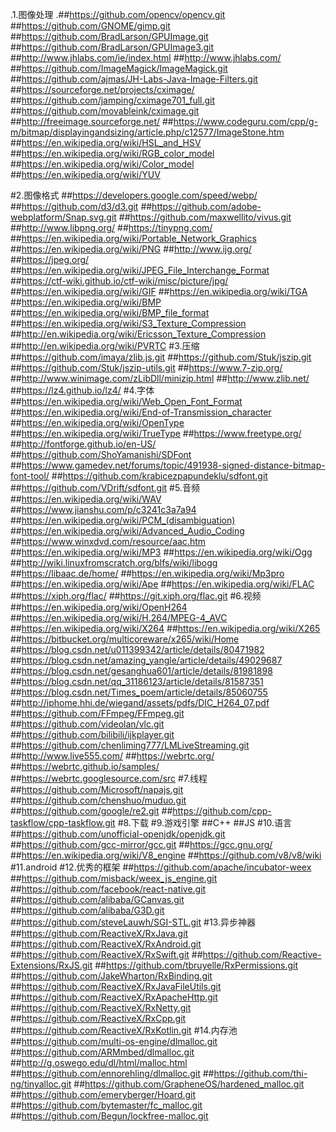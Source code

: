 .1.图像处理
.##https://github.com/opencv/opencv.git
	##https://github.com/GNOME/gimp.git
	##https://github.com/BradLarson/GPUImage.git
	##https://github.com/BradLarson/GPUImage3.git
	##http://www.jhlabs.com/ie/index.html
	##http://www.jhlabs.com/
	##https://github.com/ImageMagick/ImageMagick.git
	##https://github.com/ajmas/JH-Labs-Java-Image-Filters.git
	##https://sourceforge.net/projects/cximage/
	##https://github.com/jamping/cximage701_full.git
	##https://github.com/movableink/cximage.git
	##http://freeimage.sourceforge.net/
	##https://www.codeguru.com/cpp/g-m/bitmap/displayingandsizing/article.php/c12577/ImageStone.htm
	##https://en.wikipedia.org/wiki/HSL_and_HSV
	##https://en.wikipedia.org/wiki/RGB_color_model
	##https://en.wikipedia.org/wiki/Color_model
	##https://en.wikipedia.org/wiki/YUV

#2.图像格式
	##https://developers.google.com/speed/webp/
	##https://github.com/d3/d3.git
	##https://github.com/adobe-webplatform/Snap.svg.git
	##https://github.com/maxwellito/vivus.git
	##http://www.libpng.org/
	##https://tinypng.com/
	##https://en.wikipedia.org/wiki/Portable_Network_Graphics
	##https://en.wikipedia.org/wiki/PNG
	##http://www.ijg.org/
	##https://jpeg.org/
	##https://en.wikipedia.org/wiki/JPEG_File_Interchange_Format
	##https://ctf-wiki.github.io/ctf-wiki/misc/picture/jpg/
	##https://en.wikipedia.org/wiki/GIF
	##https://en.wikipedia.org/wiki/TGA
	##https://en.wikipedia.org/wiki/BMP
	##https://en.wikipedia.org/wiki/BMP_file_format
	##https://en.wikipedia.org/wiki/S3_Texture_Compression
	##http://en.wikipedia.org/wiki/Ericsson_Texture_Compression
	##http://en.wikipedia.org/wiki/PVRTC
#3.压缩
	##https://github.com/imaya/zlib.js.git
	##https://github.com/Stuk/jszip.git
	##https://github.com/Stuk/jszip-utils.git
	##https://www.7-zip.org/
	##http://www.winimage.com/zLibDll/minizip.html
	##http://www.zlib.net/
	##https://lz4.github.io/lz4/
#4.字体
	##https://en.wikipedia.org/wiki/Web_Open_Font_Format
	##https://en.wikipedia.org/wiki/End-of-Transmission_character
	##https://en.wikipedia.org/wiki/OpenType
	##https://en.wikipedia.org/wiki/TrueType
	##https://www.freetype.org/
	##http://fontforge.github.io/en-US/
	##https://github.com/ShoYamanishi/SDFont
	##https://www.gamedev.net/forums/topic/491938-signed-distance-bitmap-font-tool/
	##https://github.com/krabicezpapundeklu/sdfont.git
	##https://github.com/VDrift/sdfont.git
#5.音频
	##https://en.wikipedia.org/wiki/WAV
	##https://www.jianshu.com/p/c3241c3a7a94
	##https://en.wikipedia.org/wiki/PCM_(disambiguation)
	##https://en.wikipedia.org/wiki/Advanced_Audio_Coding
	##https://www.winxdvd.com/resource/aac.htm
	##https://en.wikipedia.org/wiki/MP3
	##https://en.wikipedia.org/wiki/Ogg
	##http://wiki.linuxfromscratch.org/blfs/wiki/libogg
	##https://libaac.de/home/
	##https://en.wikipedia.org/wiki/Mp3pro
	##https://en.wikipedia.org/wiki/Ape
	##https://en.wikipedia.org/wiki/FLAC
	##https://xiph.org/flac/
	##https://git.xiph.org/flac.git
#6.视频
	##https://en.wikipedia.org/wiki/OpenH264
	##https://en.wikipedia.org/wiki/H.264/MPEG-4_AVC
	##https://en.wikipedia.org/wiki/X264
	##https://en.wikipedia.org/wiki/X265
	##https://bitbucket.org/multicoreware/x265/wiki/Home
	##https://blog.csdn.net/u011399342/article/details/80471982
	##https://blog.csdn.net/amazing_yangle/article/details/49029687
	##https://blog.csdn.net/gesanghua601/article/details/81981898
	##https://blog.csdn.net/qq_31186123/article/details/81587351
	##https://blog.csdn.net/Times_poem/article/details/85060755
	##http://iphome.hhi.de/wiegand/assets/pdfs/DIC_H264_07.pdf
	##https://github.com/FFmpeg/FFmpeg.git
	##https://github.com/videolan/vlc.git
	##https://github.com/bilibili/ijkplayer.git
	##https://github.com/chenliming777/LMLiveStreaming.git
	##http://www.live555.com/
	##https://webrtc.org/
	##https://webrtc.github.io/samples/
	##https://webrtc.googlesource.com/src
#7.线程
	##https://github.com/Microsoft/napajs.git
	##https://github.com/chenshuo/muduo.git
	##https://github.com/google/re2.git
	##https://github.com/cpp-taskflow/cpp-taskflow.git
#8.下载
#9.游戏引擎
	##C++
	##JS
#10.语言
	##https://github.com/unofficial-openjdk/openjdk.git
	##https://github.com/gcc-mirror/gcc.git
	##https://gcc.gnu.org/
	##https://en.wikipedia.org/wiki/V8_engine
	##https://github.com/v8/v8/wiki
#11.android
#12.优秀的框架
	##https://github.com/apache/incubator-weex
	##https://github.com/misback/weex_js_engine.git
	##https://github.com/facebook/react-native.git
	##https://github.com/alibaba/GCanvas.git
	##https://github.com/alibaba/G3D.git
	##https://github.com/steveLauwh/SGI-STL.git
#13.异步神器
	##https://github.com/ReactiveX/RxJava.git
	##https://github.com/ReactiveX/RxAndroid.git
	##https://github.com/ReactiveX/RxSwift.git
	##https://github.com/Reactive-Extensions/RxJS.git
	##https://github.com/tbruyelle/RxPermissions.git
	##https://github.com/JakeWharton/RxBinding.git
	##https://github.com/ReactiveX/RxJavaFileUtils.git
	##https://github.com/ReactiveX/RxApacheHttp.git
	##https://github.com/ReactiveX/RxNetty.git
	##https://github.com/ReactiveX/RxCpp.git
	##https://github.com/ReactiveX/RxKotlin.git
#14.内存池
	##https://github.com/multi-os-engine/dlmalloc.git
	##https://github.com/ARMmbed/dlmalloc.git
	##http://g.oswego.edu/dl/html/malloc.html
	##https://github.com/ennorehling/dlmalloc.git
	##https://github.com/thi-ng/tinyalloc.git
	##https://github.com/GrapheneOS/hardened_malloc.git
	##https://github.com/emeryberger/Hoard.git
	##https://github.com/bytemaster/fc_malloc.git
	##https://github.com/Begun/lockfree-malloc.git
